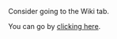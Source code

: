 Consider going to the Wiki tab.

You can go by [clicking here](https://github.com/MalwareDatabaseHub/MDH-Wiki/wiki).
